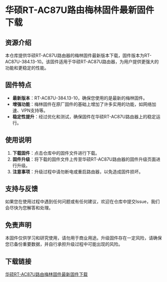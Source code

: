 # 华硕RT-AC87U路由梅林固件最新固件下载

## 资源介绍

本仓库提供华硕RT-AC87U路由器的梅林固件最新版本下载，固件版本为RT-AC87U-384.13-10。该固件适用于华硕RT-AC87U路由器，为用户提供更强大的功能和更稳定的性能。

## 固件特点

- **最新版本**：RT-AC87U-384.13-10，确保您使用的是最新的梅林固件。
- **增强功能**：梅林固件在原厂固件的基础上增加了许多实用的功能，如网络加速、VPN支持等。
- **稳定性提升**：经过优化和测试，确保固件在华硕RT-AC87U路由器上的稳定运行。

## 使用说明

1. **下载固件**：点击仓库中的固件文件进行下载。
2. **固件升级**：将下载的固件文件上传至华硕RT-AC87U路由器的固件升级页面进行升级。
3. **注意事项**：升级过程中请勿断电或重启路由器，以免造成固件损坏。

## 支持与反馈

如果您在使用过程中遇到任何问题或有任何建议，欢迎在仓库中提交Issue，我们会尽快为您解答和处理。

## 免责声明

本固件仅供学习和研究使用，请勿用于商业用途。升级固件存在一定风险，请确保您已备份重要数据，并自行承担升级过程中可能出现的风险。

## 下载链接

[华硕RT-AC87U路由梅林固件最新固件下载](https://pan.quark.cn/s/10ed11c0d578)